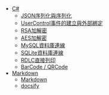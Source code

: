 * [C#]()
  * [JSON序列化與序列化](/CSharp/json.md)
  * [UserControl事件的建立與外部綁定](/CSharp/UserControlEventHandler.md)
  * [RSA加解密](/CSharp/rsa.md)
  * [AES加解密](/CSharp/aes.md)
  * [MySQL資料庫連線](/CSharp/mysql.md)
  * [SQLite資料庫連線](/CSharp/sqlite.md)
  * [RDLC直接列印](/CSharp/PrintRDLC.md)
  * [BarCode / QRCode](/CSharp/barcodeqrcode.md)
* [Markdown]()
  * [Markdown](/Markdown/markdown.md)
  * [docsify](/Markdown/docsify.md)
  
